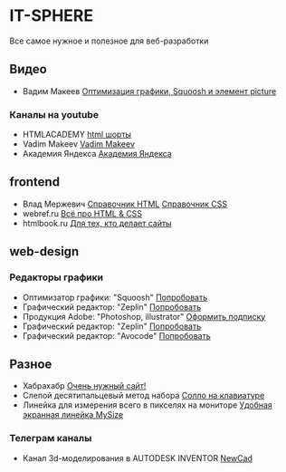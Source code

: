 # IT-SPHERE
Все самое нужное и полезное для веб-разработки

## Видео
* Вадим Макеев [Оптимизация графики, Squoosh и элемент picture](https://www.youtube.com/watch?v=gHLPBlzGRT8)
### Каналы на youtube
* HTMLACADEMY [html шорты](https://www.youtube.com/channel/UChUxTMjJGo-JDRY8pNTGL2g)
* Vadim Makeev [Vadim Makeev](https://www.youtube.com/channel/UCaTfYudJUVA8cV_But8KZVQ)
* Академия Яндекса [Академия Яндекса](https://www.youtube.com/channel/UCTUyoZMfksbNIHfWJjwr5aQ)
## frontend
* Влад Мержевич [Справочник HTML](http://htmlbook.ru/blog/spravochnik-html-0) [Справочник CSS](http://htmlbook.ru/blog/spravochnik-css-1)
* webref.ru [Всё про HTML & CSS](https://webref.ru)
* htmlbook.ru [Для тех, кто делает сайты](http://htmlbook.ru)
## web-design
### Редакторы графики
* Оптимизатор графики: "Squoosh" [Попробовать](https://squoosh.app/)
* Графический редактор: "Zeplin" [Попробовать](https://zeplin.io)
* Продукция Adobe: "Photoshop, illustrator" [Оформить подписку](https://www.adobe.com/ru/)
* Графический редактор: "Zeplin" [Попробовать](https://www.sketchapp.com)
* Графический редактор: "Avocode" [Попробовать](https://avocode.com)
## Разное
* Хабрахабр [Очень нужный сайт!](https://habr.com/)
* Слепой десятипальцевый метод набора [Солло на клавиатуре](https://ergosolo.ru)
* Линейка для измерения всего в пикселях на мониторе [Удобная экранная линейка MySize](http://developer.roman.grinyov.name/blog/13)
### Телеграм каналы
* Канал 3d-моделирования в AUTODESK INVENTOR [NewCad](https://t.me/newcad_ru)

